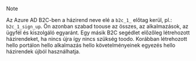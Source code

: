 > [!NOTE]
> Az Azure AD B2C-ben a házirend neve elé a `b2c_1_` előtag kerül, pl.: `b2c_1_sign_up`.  Ön azonban szabad toouse az összes, az alkalmazások, az ügyfél és kiszolgáló egyaránt.  Egy másik B2C segédlet előzőleg létrehozott házirendeket, ha nincs újra így nincs szükség toodo. Korábban létrehozott hello portálon hello alkalmazás hello követelményeinek egyezés hello házirendek újból használhatja.
> 
> 

